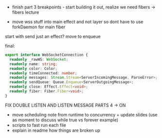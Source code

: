 - finish part 3 breakpoints - start building it out, realize we need fibers -> fibers lecture

- move wss stuff into main effect and not layer so dont have to use forkDaemon for main fiber


start with send just an effect? move to enqueue

final:

```ts
export interface WebSocketConnection {
  readonly _rawWS: WebSocket;
  readonly name: string;
  readonly color: Color;
  readonly timeConnected: number;
  readonly messages: Stream.Stream<ServerIncomingMessage, ParseError>;
  readonly sendQueue: Queue.Enqueue<ServerOutgoingMessage>;
  readonly close: Effect.Effect<void>;
  readonly fiber: Fiber.Fiber<void>;
}
```

FIX DOUBLE LISTEN AND LISTEN MESSAGE PARTS 4 -> ON

- move scheduling note from runtime to concurrency + update slides
  (use as moment to discuss while true vs forever example)
- scripts to fast run each file
- explain in readme how things are broken up
